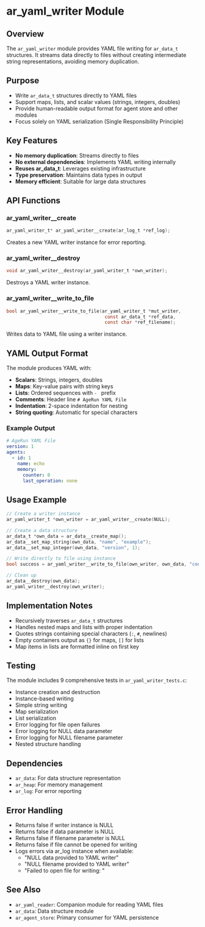 # ar_yaml_writer Module

## Overview

The `ar_yaml_writer` module provides YAML file writing for `ar_data_t` structures. It streams data directly to files without creating intermediate string representations, avoiding memory duplication.

## Purpose

- Write `ar_data_t` structures directly to YAML files
- Support maps, lists, and scalar values (strings, integers, doubles)
- Provide human-readable output format for agent store and other modules
- Focus solely on YAML serialization (Single Responsibility Principle)

## Key Features

- **No memory duplication**: Streams directly to files
- **No external dependencies**: Implements YAML writing internally
- **Reuses ar_data_t**: Leverages existing infrastructure
- **Type preservation**: Maintains data types in output
- **Memory efficient**: Suitable for large data structures

## API Functions

### ar_yaml_writer__create
```c
ar_yaml_writer_t* ar_yaml_writer__create(ar_log_t *ref_log);
```
Creates a new YAML writer instance for error reporting.

### ar_yaml_writer__destroy
```c
void ar_yaml_writer__destroy(ar_yaml_writer_t *own_writer);
```
Destroys a YAML writer instance.

### ar_yaml_writer__write_to_file
```c
bool ar_yaml_writer__write_to_file(ar_yaml_writer_t *mut_writer, 
                                    const ar_data_t *ref_data, 
                                    const char *ref_filename);
```
Writes data to YAML file using a writer instance.

## YAML Output Format

The module produces YAML with:

- **Scalars**: Strings, integers, doubles
- **Maps**: Key-value pairs with string keys
- **Lists**: Ordered sequences with `- ` prefix
- **Comments**: Header line `# AgeRun YAML File`
- **Indentation**: 2-space indentation for nesting
- **String quoting**: Automatic for special characters

### Example Output

```yaml
# AgeRun YAML File
version: 1
agents:
  - id: 1
    name: echo
    memory:
      counter: 0
      last_operation: none
```

## Usage Example

```c
// Create a writer instance
ar_yaml_writer_t *own_writer = ar_yaml_writer__create(NULL);

// Create a data structure
ar_data_t *own_data = ar_data__create_map();
ar_data__set_map_string(own_data, "name", "example");
ar_data__set_map_integer(own_data, "version", 1);

// Write directly to file using instance
bool success = ar_yaml_writer__write_to_file(own_writer, own_data, "config.yaml");

// Clean up
ar_data__destroy(own_data);
ar_yaml_writer__destroy(own_writer);
```

## Implementation Notes

- Recursively traverses `ar_data_t` structures
- Handles nested maps and lists with proper indentation
- Quotes strings containing special characters (`:`, `#`, newlines)
- Empty containers output as `{}` for maps, `[]` for lists
- Map items in lists are formatted inline on first key

## Testing

The module includes 9 comprehensive tests in `ar_yaml_writer_tests.c`:
- Instance creation and destruction
- Instance-based writing
- Simple string writing
- Map serialization
- List serialization
- Error logging for file open failures
- Error logging for NULL data parameter
- Error logging for NULL filename parameter
- Nested structure handling

## Dependencies

- `ar_data`: For data structure representation
- `ar_heap`: For memory management
- `ar_log`: For error reporting

## Error Handling

- Returns false if writer instance is NULL
- Returns false if data parameter is NULL
- Returns false if filename parameter is NULL
- Returns false if file cannot be opened for writing
- Logs errors via ar_log instance when available:
  - "NULL data provided to YAML writer"
  - "NULL filename provided to YAML writer"
  - "Failed to open file for writing: <filename>"

## See Also

- `ar_yaml_reader`: Companion module for reading YAML files
- `ar_data`: Data structure module
- `ar_agent_store`: Primary consumer for YAML persistence